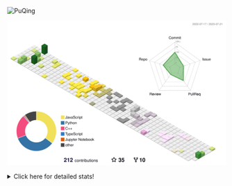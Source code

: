 ![PuQing](https://user-images.githubusercontent.com/27223114/171565019-9a56fae6-b08b-421f-99db-7e830da42371.png)

![](./profile-3d-contrib/profile-season-animate.svg)

<details>
<summary>Click here for detailed stats!</summary>

<!--START_SECTION:waka-->
![Lines of code](https://img.shields.io/badge/From%20Hello%20World%20I%27ve%20Written-719.9%20thousand%20lines%20of%20code-blue)

**🐱 My GitHub Data** 

> 📦 250.5 kB Used in GitHub's Storage 
 > 
> 🏆 96 Contributions in the Year 2023
 > 
> 🚫 Not Opted to Hire
 > 
> 📜 29 Public Repositories 
 > 
> 🔑 27 Private Repositories 
 > 
**I'm an Early 🐤** 

```text
🌞 Morning                289 commits         ███░░░░░░░░░░░░░░░░░░░░░░   12.32 % 
🌆 Daytime                1142 commits        ████████████░░░░░░░░░░░░░   48.68 % 
🌃 Evening                184 commits         ██░░░░░░░░░░░░░░░░░░░░░░░   07.84 % 
🌙 Night                  731 commits         ████████░░░░░░░░░░░░░░░░░   31.16 % 
```


📊 **This Week I Spent My Time On** 

```text
💬 Programming Languages: 
Markdown                 8 hrs 48 mins       ███████████░░░░░░░░░░░░░░   45.77 % 
JavaScript               7 hrs 4 mins        █████████░░░░░░░░░░░░░░░░   36.70 % 
Jupyter Notebook         1 hr 6 mins         █░░░░░░░░░░░░░░░░░░░░░░░░   05.76 % 
Bash                     37 mins             █░░░░░░░░░░░░░░░░░░░░░░░░   03.26 % 
TypeScript               36 mins             █░░░░░░░░░░░░░░░░░░░░░░░░   03.12 % 

🔥 Editors: 
VS Code                  11 hrs 26 mins      ███████████████░░░░░░░░░░   59.38 % 
Obsidian                 7 hrs 49 mins       ██████████░░░░░░░░░░░░░░░   40.62 % 

💻 Operating System: 
Windows                  10 hrs 23 mins      █████████████░░░░░░░░░░░░   53.96 % 
WSL                      8 hrs 44 mins       ███████████░░░░░░░░░░░░░░   45.40 % 
Linux                    7 mins              ░░░░░░░░░░░░░░░░░░░░░░░░░   00.64 % 
```


<!--END_SECTION:waka-->
</details>
